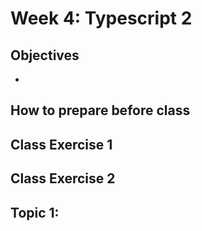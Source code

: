 # Week 4: Typescript 2

## Objectives

- 

## How to prepare before class


## Class Exercise 1

## Class Exercise 2

## Topic 1:


